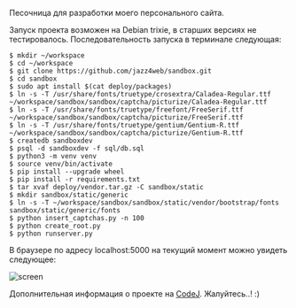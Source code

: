 Песочница для разработки моего персонального сайта.

Запуск проекта возможен на Debian trixie, в старших версиях не тестировалось.
Последовательность запуска в терминале следующая:

```
$ mkdir ~/workspace
$ cd ~/workspace
$ git clone https://github.com/jazz4web/sandbox.git
$ cd sandbox
$ sudo apt install $(cat deploy/packages)
$ ln -s -T /usr/share/fonts/truetype/crosextra/Caladea-Regular.ttf ~/workspace/sandbox/sandbox/captcha/picturize/Caladea-Regular.ttf
$ ln -s -T /usr/share/fonts/truetype/freefont/FreeSerif.ttf ~/workspace/sandbox/sandbox/captcha/picturize/FreeSerif.ttf
$ ln -s -T /usr/share/fonts/truetype/gentium/Gentium-R.ttf ~/workspace/sandbox/sandbox/captcha/picturize/Gentium-R.ttf
$ createdb sandboxdev
$ psql -d sandboxdev -f sql/db.sql
$ python3 -m venv venv
$ source venv/bin/activate
$ pip install --upgrade wheel
$ pip install -r requirements.txt
$ tar xvaf deploy/vendor.tar.gz -C sandbox/static
$ mkdir sandbox/static/generic
$ ln -s -T ~/workspace/sandbox/sandbox/static/vendor/bootstrap/fonts sandbox/static/generic/fonts
$ python insert_captchas.py -n 100
$ python create_root.py
$ python runserver.py
```
В браузере по адресу localhost:5000 на текущий момент можно увидеть следующее:

![screen](https://codej.ru/picture/RD45UYZGuw.png)

Дополнительная информация о проекте на [CodeJ](https://codej.ru/blogs/jazz).
Жалуйтесь..! :)
